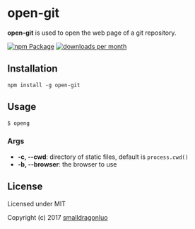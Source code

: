 open-git
=================

**open-git** is used to open the web page of a git repository.

[![npm Package](https://img.shields.io/npm/v/open-git.svg?style=flat-square)](https://www.npmjs.org/package/open-git)
[![downloads per month](http://img.shields.io/npm/dm/open-git.svg)](https://www.npmjs.org/package/open-git)

Installation
------------

    npm install -g open-git

Usage
-----

```bash
$ openg
```

### Args
  * **-c, --cwd**: directory of static files, default is `process.cwd()`
  * **-b, --browser**: the browser to use

License
-------

Licensed under MIT

Copyright (c) 2017 [smalldragonluo](https://github.com/smalldragonluo)
